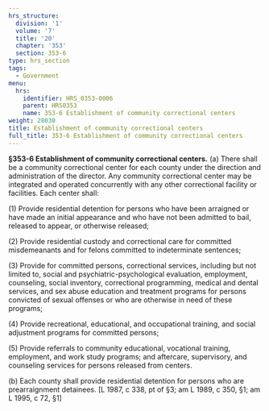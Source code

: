 ```yaml
---
hrs_structure:
  division: '1'
  volume: '7'
  title: '20'
  chapter: '353'
  section: 353-6
type: hrs_section
tags:
  - Government
menu:
  hrs:
    identifier: HRS_0353-0006
    parent: HRS0353
    name: 353-6 Establishment of community correctional centers
weight: 28030
title: Establishment of community correctional centers
full_title: 353-6 Establishment of community correctional centers
---
```

**§353-6 Establishment of community correctional centers.** (a) There shall be a community correctional center for each county under the direction and administration of the director. Any community correctional center may be integrated and operated concurrently with any other correctional facility or facilities. Each center shall:

(1) Provide residential detention for persons who have been arraigned or have made an initial appearance and who have not been admitted to bail, released to appear, or otherwise released;

(2) Provide residential custody and correctional care for committed misdemeanants and for felons committed to indeterminate sentences;

(3) Provide for committed persons, correctional services, including but not limited to, social and psychiatric-psychological evaluation, employment, counseling, social inventory, correctional programming, medical and dental services, and sex abuse education and treatment programs for persons convicted of sexual offenses or who are otherwise in need of these programs;

(4) Provide recreational, educational, and occupational training, and social adjustment programs for committed persons;

(5) Provide referrals to community educational, vocational training, employment, and work study programs; and aftercare, supervisory, and counseling services for persons released from centers.

(b) Each county shall provide residential detention for persons who are prearraignment detainees. [L 1987, c 338, pt of §3; am L 1989, c 350, §1; am L 1995, c 72, §1]